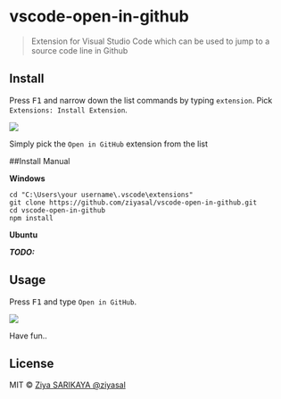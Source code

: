 # vscode-open-in-github

> Extension for Visual Studio Code which can be used to jump to a source code line in Github

## Install

Press <kbd>F1</kbd> and narrow down the list commands by typing `extension`. Pick `Extensions: Install Extension`.

![](https://raw.githubusercontent.com/ziyasal/vscode-open-in-github/master/screenshots/install.png)

Simply pick the `Open in GitHub` extension from the list

##Install Manual

**Windows**
```
cd "C:\Users\your username\.vscode\extensions"
git clone https://github.com/ziyasal/vscode-open-in-github.git
cd vscode-open-in-github
npm install
```

**Ubuntu**

**_TODO:_**

## Usage

Press <kbd>F1</kbd> and type `Open in GitHub`.

![](https://raw.githubusercontent.com/ziyasal/vscode-open-in-github/master/screenshots/open-in-github.png)


Have fun..

## License

MIT © [Ziya SARIKAYA @ziyasal](https://github.com/ziyasal)

